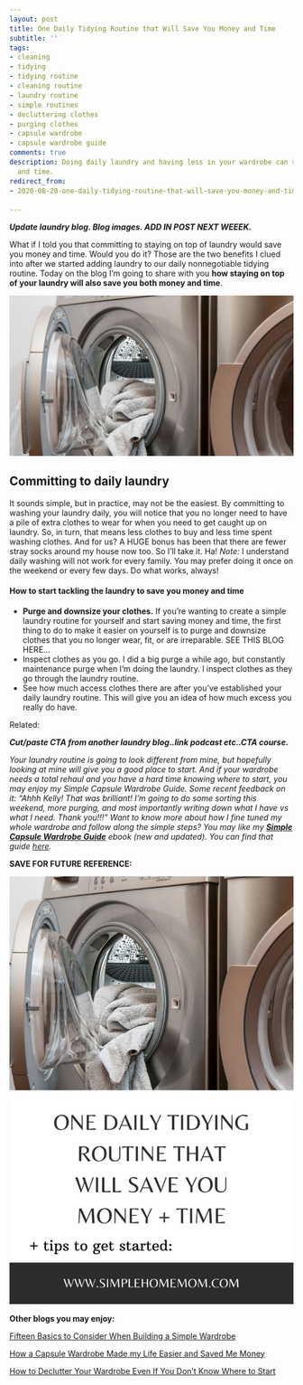 ```yaml
---
layout: post
title: One Daily Tidying Routine that Will Save You Money and Time
subtitle: ''
tags:
- cleaning
- tidying
- tidying routine
- cleaning routine
- laundry routine
- simple routines
- decluttering clothes
- purging clothes
- capsule wardrobe
- capsule wardrobe guide
comments: true
description: Doing daily laundry and having less in your wardrobe can save you money
  and time.
redirect_from:
- 2020-08-20-one-daily-tidying-routine-that-will-save-you-money-and-time

---
```

**_Update laundry blog. Blog images. ADD IN POST NEXT WEEEK._**

What if I told you that committing to staying on top of laundry would save you money and time. Would you do it? Those are the two benefits I clued into after we started adding laundry to our daily nonnegotiable tidying routine. Today on the blog I’m going to share with you **how staying on top of your laundry will also save you both money and time**.

![A picture of a washer and dryer with clothes in them.](/uploads/one-daily-tidying-routine-that-will-save-you-money-and-time-shm.jpg "One Daily Tidying Routine that Will Save You Money and Time SHM")

## Committing to daily laundry

It sounds simple, but in practice, may not be the easiest. By committing to washing your laundry daily, you will notice that you no longer need to have a pile of extra clothes to wear for when you need to get caught up on laundry. So, in turn, that means less clothes to buy and less time spent washing clothes. And for us? A HUGE bonus has been that there are fewer stray socks around my house now too. So I’ll take it. Ha! _Note:_ I understand daily washing will not work for every family. You may prefer doing it once on the weekend or every few days. Do what works, always!

#### How to start tackling the laundry to save you money and time

* **Purge and downsize your clothes.** If you’re wanting to create a simple laundry routine for yourself and start saving money and time, the first thing to do to make it easier on yourself is to purge and downsize clothes that you no longer wear, fit, or are irreparable.  SEE THIS BLOG HERE...
* Inspect clothes as you go. I did a big purge a while ago, but constantly maintenance purge when I’m doing the laundry. I inspect clothes as they go through the laundry routine.
* See how much access clothes there are after you’ve established your daily laundry routine. This will give you an idea of how much excess you really do have.

Related:

**_Cut/paste CTA from another laundry blog..link podcast etc..CTA course._** 

_Your laundry routine is going to look different from mine, but hopefully looking at mine will give you a good place to start. And if your wardrobe needs a total rehaul and you have a hard time knowing where to start, you may enjoy my Simple Capsule Wardrobe Guide. Some recent feedback on it: “Ahhh Kelly! That was brilliant! I’m going to do some sorting this weekend, more purging, and most importantly writing down what I have vs what I need. Thank you!!!” Want to know more about how I fine tuned my whole wardrobe and follow along the simple steps? You may like my_ [**_Simple Capsule Wardrobe Guide_**](https://www.simplehomemom.com/simple-capsule-wardrobe-guide/) _ebook (new and updated). You can find that guide_ [_here_](https://www.simplehomemom.com/simple-capsule-wardrobe-guide/)_._

**SAVE FOR FUTURE REFERENCE:**

![A picture of a full washer.](/uploads/one-daily-tidying-routine-shm.jpg "One Daily Tidying Routine SHM")

**Other blogs you may enjoy:**

[Fifteen Basics to Consider When Building a Simple Wardrobe](https://www.simplehomemom.com/2020-11-11-fifteen-basics-to-consider-when-building-a-simple-wardrobe/)

[How a Capsule Wardrobe Made my Life Easier and Saved Me Money](https://www.simplehomemom.com/2020-10-27-how-a-capsule-wardrobe-made-my-life-easier-and-saved-me-money/)

[How to Declutter Your Wardrobe Even If You Don’t Know Where to Start](https://www.simplehomemom.com/2020-08-25-how-to-declutter-your-wardrobe-even-if-you-don-t-know-where-to-start/)